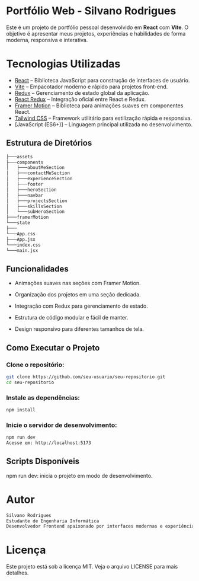 # Portfólio Web - Silvano Rodrigues

Este é um projeto de portfólio pessoal desenvolvido em **React** com **Vite**. O objetivo é apresentar meus projetos, experiências e habilidades de forma moderna, responsiva e interativa.

# Tecnologias Utilizadas

- [React](https://reactjs.org/) – Biblioteca JavaScript para construção de interfaces de usuário.
- [Vite](https://vitejs.dev/) – Empacotador moderno e rápido para projetos front-end.
- [Redux](https://redux.js.org/) – Gerenciamento de estado global da aplicação.
- [React Redux](https://react-redux.js.org/) – Integração oficial entre React e Redux.
- [Framer Motion](https://www.framer.com/motion/) – Biblioteca para animações suaves em componentes React.
- [Tailwind CSS](https://tailwindcss.com/) – Framework utilitário para estilização rápida e responsiva.
- [JavaScript (ES6+)] – Linguagem principal utilizada no desenvolvimento.

## Estrutura de Diretórios

```bash
├───assets
├───components
│   ├───aboutMeSection
│   ├───contactMeSection
│   ├───experienceSection
│   ├───footer
│   ├───heroSection
│   ├───navbar
│   ├───projectsSection
│   ├───skillsSection
│   └───subHeroSection
├───framerMotion
└───state
├───
└───App.css
├───App.jsx
└───index.css
└───main.jsx
```

## Funcionalidades

- Animações suaves nas seções com Framer Motion.

- Organização dos projetos em uma seção dedicada.

- Integração com Redux para gerenciamento de estado.

- Estrutura de código modular e fácil de manter.

- Design responsivo para diferentes tamanhos de tela.

## Como Executar o Projeto
### Clone o repositório:

```bash
git clone https://github.com/seu-usuario/seu-repositorio.git
cd seu-repositorio
```

### Instale as dependências:

```bash
npm install
```

### Inicie o servidor de desenvolvimento:

```bash
npm run dev
Acesse em: http://localhost:5173
```

## Scripts Disponíveis
npm run dev: inicia o projeto em modo de desenvolvimento.

# Autor
```bash
Silvano Rodrigues
Estudante de Engenharia Informática
Desenvolvedor Frontend apaixonado por interfaces modernas e experiências interativas.
```

# Licença
Este projeto está sob a licença MIT. Veja o arquivo LICENSE para mais detalhes.
